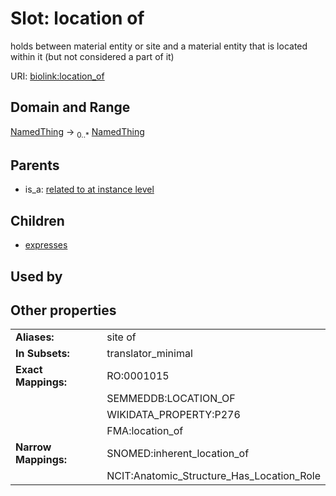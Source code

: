 
# Slot: location of


holds between material entity or site and a material entity that is located within it (but not considered a part of it)

URI: [biolink:location_of](https://w3id.org/biolink/vocab/location_of)


## Domain and Range

[NamedThing](NamedThing.md) &#8594;  <sub>0..\*</sub> [NamedThing](NamedThing.md)

## Parents

 *  is_a: [related to at instance level](related_to_at_instance_level.md)

## Children

 *  [expresses](expresses.md)

## Used by


## Other properties

|  |  |  |
| --- | --- | --- |
| **Aliases:** | | site of |
| **In Subsets:** | | translator_minimal |
| **Exact Mappings:** | | RO:0001015 |
|  | | SEMMEDDB:LOCATION_OF |
|  | | WIKIDATA_PROPERTY:P276 |
|  | | FMA:location_of |
| **Narrow Mappings:** | | SNOMED:inherent_location_of |
|  | | NCIT:Anatomic_Structure_Has_Location_Role |

